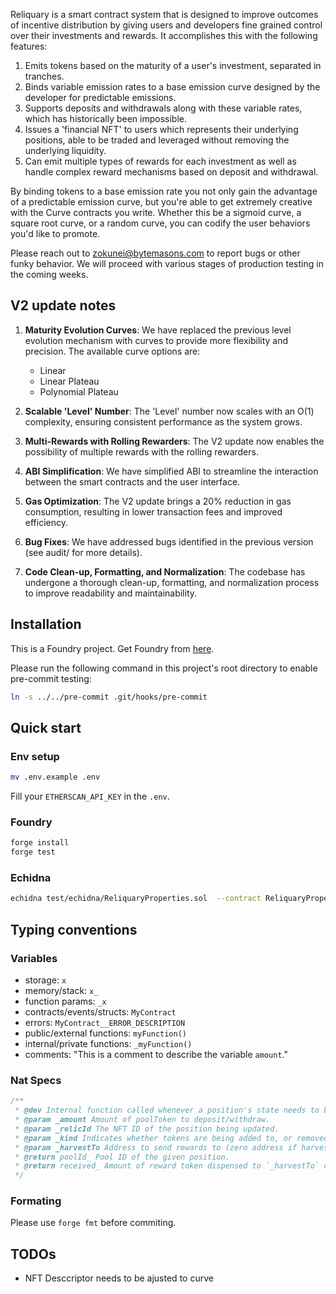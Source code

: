 Reliquary is a smart contract system that is designed to improve outcomes of incentive distribution by giving users and developers fine grained control over their investments and rewards. It accomplishes this with the following features:

1. Emits tokens based on the maturity of a user's investment, separated in tranches.
2. Binds variable emission rates to a base emission curve designed by the developer for predictable emissions.
3. Supports deposits and withdrawals along with these variable rates, which has historically been impossible.
4. Issues a 'financial NFT' to users which represents their underlying positions, able to be traded and leveraged without removing the underlying liquidity.
5. Can emit multiple types of rewards for each investment as well as handle complex reward mechanisms based on deposit and withdrawal.

By binding tokens to a base emission rate you not only gain the advantage of a predictable emission curve, but you're able
to get extremely creative with the Curve contracts you write. Whether this be a sigmoid curve, a square root curve, or a
random curve, you can codify the user behaviors you'd like to promote.

Please reach out to zokunei@bytemasons.com to report bugs or other funky behavior. We will proceed with various stages of production
testing in the coming weeks.

## V2 update notes

1. **Maturity Evolution Curves**: We have replaced the previous level evolution mechanism with curves to provide more flexibility and precision. The available curve options are:
   - Linear
   - Linear Plateau
   - Polynomial Plateau

2. **Scalable 'Level' Number**: The 'Level' number now scales with an O(1) complexity, ensuring consistent performance as the system grows.

3. **Multi-Rewards with Rolling Rewarders**: The V2 update now enables the possibility of multiple rewards with the rolling rewarders.

4. **ABI Simplification**: We have simplified ABI to streamline the interaction between the smart contracts and the user interface.

5. **Gas Optimization**: The V2 update brings a 20% reduction in gas consumption, resulting in lower transaction fees and improved efficiency.

6. **Bug Fixes**: We have addressed bugs identified in the previous version (see audit/ for more details).

7. **Code Clean-up, Formatting, and Normalization**: The codebase has undergone a thorough clean-up, formatting, and normalization process to improve readability and maintainability.

## Installation

This is a Foundry project. Get Foundry from [here](https://github.com/foundry-rs/foundry).

Please run the following command in this project's root directory to enable pre-commit testing:

```bash
ln -s ../../pre-commit .git/hooks/pre-commit
```

## Quick start

### Env setup
```bash
mv .env.example .env
```
Fill your `ETHERSCAN_API_KEY` in the `.env`.

### Foundry
```bash
forge install
forge test
```

### Echidna
```bash
echidna test/echidna/ReliquaryProperties.sol  --contract ReliquaryProperties --config test/echidna/config1_fast.yaml
```

## Typing conventions

### Variables

-   storage: `x`
-   memory/stack: `x_`
-   function params: `_x`
-   contracts/events/structs: `MyContract`
-   errors: `MyContract__ERROR_DESCRIPTION`
-   public/external functions: `myFunction()`
-   internal/private functions: `_myFunction()`
-   comments: "This is a comment to describe the variable `amount`."

### Nat Specs

```js
/**
 * @dev Internal function called whenever a position's state needs to be modified.
 * @param _amount Amount of poolToken to deposit/withdraw.
 * @param _relicId The NFT ID of the position being updated.
 * @param _kind Indicates whether tokens are being added to, or removed from, a pool.
 * @param _harvestTo Address to send rewards to (zero address if harvest should not be performed).
 * @return poolId_ Pool ID of the given position.
 * @return received_ Amount of reward token dispensed to `_harvestTo` on harvest.
 */
```

### Formating

Please use `forge fmt` before commiting.

## TODOs

-   NFT Desccriptor needs to be ajusted to curve
